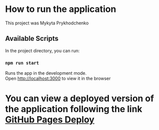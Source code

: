 # How to run the application

This project was Mykyta Prykhodchenko

## Available Scripts

In the project directory, you can run:

### `npm run start`

Runs the app in the development mode.\
Open [http://localhost:3000](http://localhost:3000) to view it in the browser

# You can view a deployed version of the application following the link [GitHub Pages Deploy](https://prykhodchenkomykyta.github.io/user-crud-app)